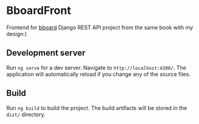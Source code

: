 # BboardFront

Frontend for [bboard](https://github.com/artem41k/bboard) Django REST API project from the same book with my design:)

## Development server

Run `ng serve` for a dev server. Navigate to `http://localhost:4200/`. The application will automatically reload if you change any of the source files.

## Build

Run `ng build` to build the project. The build artifacts will be stored in the `dist/` directory.